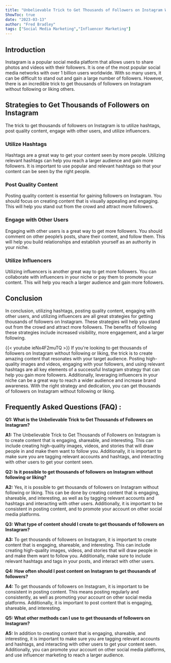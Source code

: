```yaml
---
title: "Unbelievable Trick to Get Thousands of Followers on Instagram Without Following or Liking!"
ShowToc: true 
date: "2023-03-13"
author: "Fred Bradley" 
tags: ["Social Media Marketing","Influencer Marketing"]
---
```

## Introduction

Instagram is a popular social media platform that allows users to share photos and videos with their followers. It is one of the most popular social media networks with over 1 billion users worldwide. With so many users, it can be difficult to stand out and gain a large number of followers. However, there is an incredible trick to get thousands of followers on Instagram without following or liking others. 

## Strategies to Get Thousands of Followers on Instagram

The trick to get thousands of followers on Instagram is to utilize hashtags, post quality content, engage with other users, and utilize influencers. 

### Utilize Hashtags

Hashtags are a great way to get your content seen by more people. Utilizing relevant hashtags can help you reach a larger audience and gain more followers. It is important to use popular and relevant hashtags so that your content can be seen by the right people. 

### Post Quality Content

Posting quality content is essential for gaining followers on Instagram. You should focus on creating content that is visually appealing and engaging. This will help you stand out from the crowd and attract more followers. 

### Engage with Other Users

Engaging with other users is a great way to get more followers. You should comment on other people’s posts, share their content, and follow them. This will help you build relationships and establish yourself as an authority in your niche.

### Utilize Influencers

Utilizing influencers is another great way to get more followers. You can collaborate with influencers in your niche or pay them to promote your content. This will help you reach a larger audience and gain more followers.

## Conclusion

In conclusion, utilizing hashtags, posting quality content, engaging with other users, and utilizing influencers are all great strategies for getting thousands of followers on Instagram. These strategies will help you stand out from the crowd and attract more followers. The benefits of following these strategies include increased visibility, more engagement, and a larger following.

{{< youtube ieNx4F2muTQ >}} 
If you're looking to get thousands of followers on Instagram without following or liking, the trick is to create amazing content that resonates with your target audience. Posting high-quality images and videos, engaging with your followers, and using relevant hashtags are all key elements of a successful Instagram strategy that can help you gain more followers. Additionally, leveraging influencers in your niche can be a great way to reach a wider audience and increase brand awareness. With the right strategy and dedication, you can get thousands of followers on Instagram without following or liking.

## Frequently Asked Questions (FAQ) :
**Q1: What is the Unbelievable Trick to Get Thousands of Followers on Instagram?**

**A1:** The Unbelievable Trick to Get Thousands of Followers on Instagram is to create content that is engaging, shareable, and interesting. This can include creating high-quality images, videos, and stories that will draw people in and make them want to follow you. Additionally, it is important to make sure you are tagging relevant accounts and hashtags, and interacting with other users to get your content seen.

**Q2: Is it possible to get thousands of followers on Instagram without following or liking?**

**A2:** Yes, it is possible to get thousands of followers on Instagram without following or liking. This can be done by creating content that is engaging, shareable, and interesting, as well as by tagging relevant accounts and hashtags and interacting with other users. Additionally, it is important to be consistent in posting content, and to promote your account on other social media platforms.

**Q3: What type of content should I create to get thousands of followers on Instagram?**

**A3:** To get thousands of followers on Instagram, it is important to create content that is engaging, shareable, and interesting. This can include creating high-quality images, videos, and stories that will draw people in and make them want to follow you. Additionally, make sure to include relevant hashtags and tags in your posts, and interact with other users.

**Q4: How often should I post content on Instagram to get thousands of followers?**

**A4:** To get thousands of followers on Instagram, it is important to be consistent in posting content. This means posting regularly and consistently, as well as promoting your account on other social media platforms. Additionally, it is important to post content that is engaging, shareable, and interesting.

**Q5: What other methods can I use to get thousands of followers on Instagram?**

**A5:** In addition to creating content that is engaging, shareable, and interesting, it is important to make sure you are tagging relevant accounts and hashtags, and interacting with other users to get your content seen. Additionally, you can promote your account on other social media platforms, and use influencer marketing to reach a larger audience.


